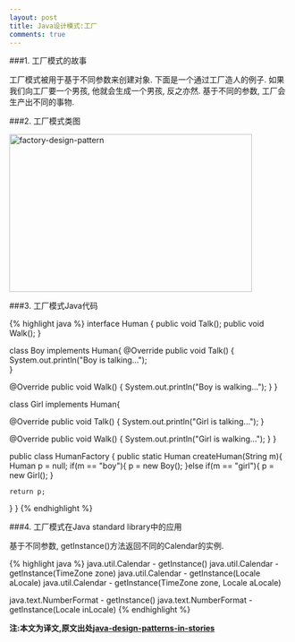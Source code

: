```yaml
---
layout: post
title: Java设计模式:工厂
comments: true
---
```


###1. 工厂模式的故事

工厂模式被用于基于不同参数来创建对象. 下面是一个通过工厂造人的例子. 如果我们向工厂要一个男孩, 他就会生成一个男孩, 反之亦然. 基于不同的参数, 工厂会生产出不同的事物.



###2. 工厂模式类图

<img src="http://www.programcreek.com/wp-content/uploads/2013/02/factory-design-pattern.png" alt="factory-design-pattern" width="434" height="282" class="alignleft size-full wp-image-7763">

###3. 工厂模式Java代码

{% highlight java %}
interface Human {
  public void Talk();
  public void Walk();
}
 
 
class Boy implements Human{
  @Override
  public void Talk() {
    System.out.println("Boy is talking...");    
  }
 
  @Override
  public void Walk() {
    System.out.println("Boy is walking...");
  }
}
 
class Girl implements Human{
 
  @Override
  public void Talk() {
    System.out.println("Girl is talking..."); 
  }
 
  @Override
  public void Walk() {
    System.out.println("Girl is walking...");
  }
}
 
public class HumanFactory {
  public static Human createHuman(String m){
    Human p = null;
    if(m == "boy"){
      p = new Boy();
    }else if(m == "girl"){
      p = new Girl();
    }
 
    return p;
  }
}
{% endhighlight %}

###4. 工厂模式在Java standard library中的应用

基于不同参数, getInstance()方法返回不同的Calendar的实例.

{% highlight java %}
java.util.Calendar - getInstance()
java.util.Calendar - getInstance(TimeZone zone)
java.util.Calendar - getInstance(Locale aLocale)
java.util.Calendar - getInstance(TimeZone zone, Locale aLocale)

java.text.NumberFormat - getInstance()
java.text.NumberFormat - getInstance(Locale inLocale)
{% endhighlight %}

**注:本文为译文,原文出处[java-design-patterns-in-stories](http://www.programcreek.com/java-design-patterns-in-stories/)**